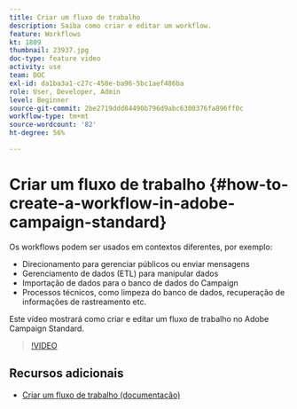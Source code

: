 ```yaml
---
title: Criar um fluxo de trabalho
description: Saiba como criar e editar um workflow.
feature: Workflows
kt: 1809
thumbnail: 23937.jpg
doc-type: feature video
activity: use
team: DOC
exl-id: da1ba3a1-c27c-458e-ba96-5bc1aef486ba
role: User, Developer, Admin
level: Beginner
source-git-commit: 2be2719ddd84490b796d9abc6300376fa896ff0c
workflow-type: tm+mt
source-wordcount: '82'
ht-degree: 56%

---
```


# Criar um fluxo de trabalho {#how-to-create-a-workflow-in-adobe-campaign-standard}

Os workflows podem ser usados em contextos diferentes, por exemplo:

* Direcionamento para gerenciar públicos ou enviar mensagens
* Gerenciamento de dados (ETL) para manipular dados
* Importação de dados para o banco de dados do Campaign
* Processos técnicos, como limpeza do banco de dados, recuperação de informações de rastreamento etc.

Este vídeo mostrará como criar e editar um fluxo de trabalho no Adobe Campaign Standard.

>[!VIDEO](https://video.tv.adobe.com/v/23937?quality=12)

## Recursos adicionais

* [Criar um fluxo de trabalho (documentação)](https://experienceleague.adobe.com/docs/campaign-standard/using/managing-processes-and-data/workflow-general-operation/building-a-workflow.html)
